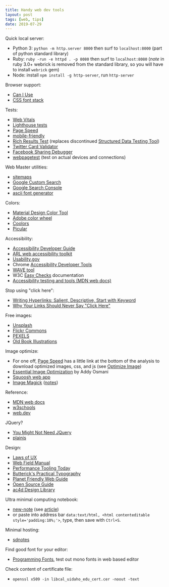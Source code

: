 ```yaml
---
title: Handy web dev tools
layout: post
tags: [web, tips]
date: 2019-07-29
---
```


Quick local server:

- Python 3: `python -m http.server 8000` then surf to `localhost:8000` (part of python standard library)
- Ruby: `ruby -run -e httpd . -p 8080` then surf to `localhost:8080` (*note* in ruby 3.0+ webrick is removed from the standard library, so you will have to install `webrick` gem)
- Node: install `npm install -g http-server`, run `http-server`

Browser support:

- [Can I Use](http://caniuse.com/)
- [CSS font stack](http://www.cssfontstack.com/)

Tests:

- [Web Vitals](https://web.dev/vitals/)
- [Lighthouse tests](https://web.dev/measure)
- [Page Speed](https://developers.google.com/speed/pagespeed/insights/)
- [mobile-friendly](https://search.google.com/test/mobile-friendly)
- [Rich Results Test](https://search.google.com/test/rich-results) (replaces discontinued [Structured Data Testing Tool](https://search.google.com/structured-data/testing-tool))
- [Twitter Card Validator](https://cards-dev.twitter.com/validator)
- [Facebook Sharing Debugger](https://developers.facebook.com/tools/debug/sharing/)
- [webpagetest](http://webpagetest.org/) (test on actual devices and connections)

Web Master utilities:

- [sitemaps](https://www.sitemaps.org/protocol.html)
- [Google Custom Search](https://cse.google.com/cse/)
- [Google Search Console](https://www.google.com/webmasters/tools/home)
- [ascii font generator](ttps://patorjk.com/software/taag/)

Colors:

- [Material Design Color Tool](https://material.io/tools/color/#!/?view.left=0&view.right=0)
- [Adobe color wheel](https://color.adobe.com/)
- [Coolors](https://coolors.co)
- [Picular](https://picular.co/)

Accessibility:

- [Accessibility Developer Guide](https://www.accessibility-developer-guide.com/)
- [ARL web accessibility toolkit](http://accessibility.arl.org/standards-best-practices/)
- [Usability.gov](http://www.usability.gov/what-and-why/accessibility.html)
- Chrome [Accessibility Developer Tools](https://chrome.google.com/webstore/detail/accessibility-developer-t/fpkknkljclfencbdbgkenhalefipecmb)
- [WAVE tool](http://wave.webaim.org/)
- W3C [Easy Checks](https://www.w3.org/WAI/eval/preliminary) documentation
- [Accessibility testing and tools (MDN web docs)](https://developer.mozilla.org/en-US/docs/Learn/Tools_and_testing/Cross_browser_testing/Accessibility)

Stop using "click here":

- [Writing Hyperlinks: Salient, Descriptive, Start with Keyword](https://www.nngroup.com/articles/writing-links/)
- [Why Your Links Should Never Say "Click Here"](https://www.smashingmagazine.com/2012/06/links-should-never-say-click-here/)

Free images:

- [Unsplash](https://unsplash.com/)
- [Flickr Commons](https://www.flickr.com/commons)
- [PEXELS](https://www.pexels.com/)
- [Old Book Illustrations](https://www.oldbookillustrations.com/)

Image optimize:

- For one off, [Page Speed](https://developers.google.com/speed/pagespeed/insights/) has a little link at the bottom of the analysis to download optimized images, css, and js (see [Optimize Image](https://developers.google.com/speed/docs/insights/OptimizeImages))
- [Essential Image Optimization](https://images.guide/) by Addy Osmani
- [Squoosh web app](https://squoosh.app/)
- [Image Magick](https://imagemagick.org/) ([notes](https://evanwill.github.io/_drafts/notes/imagemagick.html))

Reference:

- [MDN web docs](https://developer.mozilla.org/en-US/)
- [w3schools](https://www.w3schools.com/)
- [web.dev](https://web.dev/learn)

JQuery?

- [You Might Not Need JQuery](http://youmightnotneedjquery.com/)
- [plainjs](https://plainjs.com/)

Design:

- [Laws of UX](https://lawsofux.com/)
- [Web Field Manual](https://webfieldmanual.com/)
- [Performance Tooling Today](http://www.perf-tooling.today/)
- [Butterick's Practical Typography](https://practicaltypography.com/)
- [Planet Friendly Web Guide](https://www.planetfriendlyweb.org/)
- [Open Source Guide](https://opensource.guide/)
- [ac4d Design Library](http://library.ac4d.com/)

Ultra minimal computing notebook:

- [new-note](https://github.com/jjjjjjjjjjjjjjjjjjjj/new-note/) (see [article](https://boingboing.net/2018/05/08/the-simplest-online-note-takin.html))
- or paste into address bar `data:text/html, <html contenteditable style='padding:10%;'>`, type, then save with `Ctrl+S`.

Minimal hosting: 

- [sdnotes](https://sdnotes.com/faq)

Find good font for your editor:

- [Programming Fonts](https://app.programmingfonts.org/), test out mono fonts in web based editor

Check content of certificate file:

- `openssl x509 -in libcal_uidaho_edu_cert.cer -noout -text`
